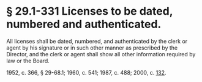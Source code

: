 # § 29.1-331 Licenses to be dated, numbered and authenticated.

<p>All licenses shall be dated, numbered, and authenticated by the clerk or agent by his signature or in such other manner as prescribed by the Director, and the clerk or agent shall show all other information required by law or the Board.</p><p>1952, c. 366, § 29-68.1; 1960, c. 541; 1987, c. 488; 2000, c. <a href='http://lis.virginia.gov/cgi-bin/legp604.exe?001+ful+CHAP0132'>132</a>.</p>